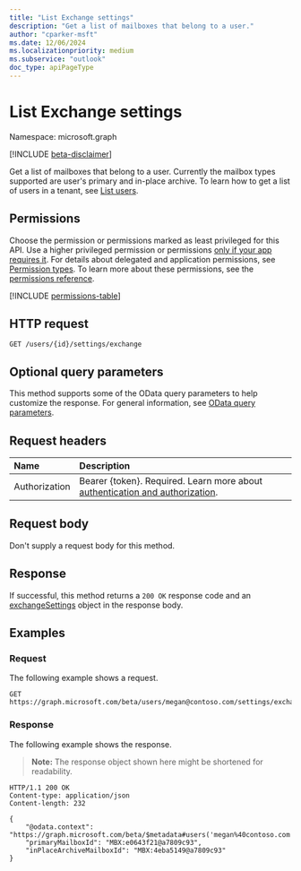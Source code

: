 ```yaml
---
title: "List Exchange settings"
description: "Get a list of mailboxes that belong to a user."
author: "cparker-msft"
ms.date: 12/06/2024
ms.localizationpriority: medium
ms.subservice: "outlook"
doc_type: apiPageType
---
```


# List Exchange settings

Namespace: microsoft.graph

[!INCLUDE [beta-disclaimer](../../includes/beta-disclaimer.md)]

Get a list of mailboxes that belong to a user. Currently the mailbox types supported are user's primary and in-place archive. To learn how to get a list of users in a tenant, see [List users](../api/user-list.md).

## Permissions

Choose the permission or permissions marked as least privileged for this API. Use a higher privileged permission or permissions [only if your app requires it](/graph/permissions-overview#best-practices-for-using-microsoft-graph-permissions). For details about delegated and application permissions, see [Permission types](/graph/permissions-overview#permission-types). To learn more about these permissions, see the [permissions reference](/graph/permissions-reference).

<!-- {
  "blockType": "permissions",
  "name": "usersettings-list-exchange-permissions"
}
-->
[!INCLUDE [permissions-table](../includes/permissions/usersettings-list-exchange-permissions.md)]

## HTTP request

<!-- {
  "blockType": "ignored"
}
-->
``` http
GET /users/{id}/settings/exchange
```

## Optional query parameters

This method supports some of the OData query parameters to help customize the response. For general information, see [OData query parameters](/graph/query-parameters).

## Request headers

|Name|Description|
|:---|:---|
|Authorization|Bearer {token}. Required. Learn more about [authentication and authorization](/graph/auth/auth-concepts).|

## Request body

Don't supply a request body for this method.

## Response

If successful, this method returns a `200 OK` response code and an [exchangeSettings](../resources/exchangesettings.md) object in the response body.

## Examples

### Request

The following example shows a request.
<!-- {
  "blockType": "request",
  "name": "list_exchangesettings",
  "sampleKeys": ["megan@contoso.com"]
}
-->
``` http
GET https://graph.microsoft.com/beta/users/megan@contoso.com/settings/exchange
```

### Response

The following example shows the response.
>**Note:** The response object shown here might be shortened for readability.
<!-- {
  "blockType": "response",
  "truncated": true,
  "@odata.type": "microsoft.graph.exchangeSettings"
}
-->
``` http
HTTP/1.1 200 OK
Content-type: application/json
Content-length: 232

{
    "@odata.context": "https://graph.microsoft.com/beta/$metadata#users('megan%40contoso.com')/settings/exchange/$entity",
    "primaryMailboxId": "MBX:e0643f21@a7809c93",
    "inPlaceArchiveMailboxId": "MBX:4eba5149@a7809c93"
}
```

